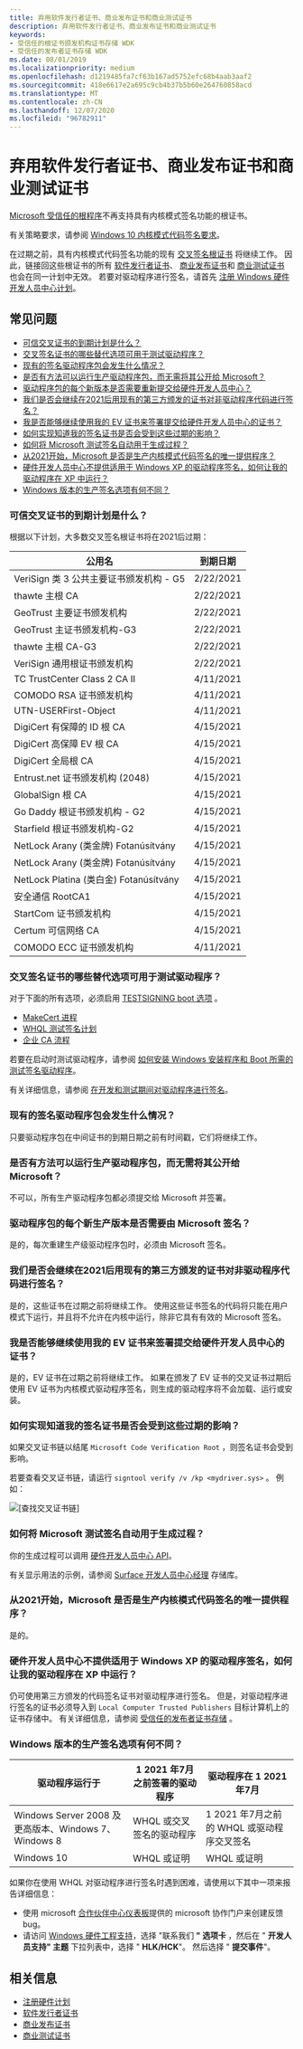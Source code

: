 ```yaml
---
title: 弃用软件发行者证书、商业发布证书和商业测试证书
description: 弃用软件发行者证书、商业发布证书和商业测试证书
keywords:
- 受信任的根证书颁发机构证书存储 WDK
- 受信任的发布者证书存储 WDK
ms.date: 08/01/2019
ms.localizationpriority: medium
ms.openlocfilehash: d1219485fa7cf63b167ad5752efc68b4aab3aaf2
ms.sourcegitcommit: 418e6617e2a695c9cb4b37b5b60e264760858acd
ms.translationtype: MT
ms.contentlocale: zh-CN
ms.lasthandoff: 12/07/2020
ms.locfileid: "96782911"
---
```

# <a name="deprecation-of-software-publisher-certificates-commercial-release-certificates-and-commercial-test-certificates"></a>弃用软件发行者证书、商业发布证书和商业测试证书

[Microsoft 受信任的根程序](/security/trusted-root/program-requirements)不再支持具有内核模式签名功能的根证书。

有关策略要求，请参阅 [Windows 10 内核模式代码签名要求](/security/trusted-root/program-requirements#f-windows-10-kernel-mode-code-signing-kmcs-requirements)。

在过期之前，具有内核模式代码签名功能的现有 [交叉签名根证书](cross-certificates-for-kernel-mode-code-signing.md) 将继续工作。
因此，链接回这些根证书的所有 [软件发行者证书](software-publisher-certificate.md)、 [商业发布证书](commercial-release-certificate.md)和 [商业测试证书](commercial-test-certificate.md) 也会在同一计划中无效。  若要对驱动程序进行签名，请首先 [注册 Windows 硬件开发人员中心计划](../dashboard/register-for-the-hardware-program.md)。

## <a name="frequently-asked-questions"></a>常见问题
* [可信交叉证书的到期计划是什么？](#what-is-the-expiration-schedule-of-the-trusted-cross-certificates)
* [交叉签名证书的哪些替代选项可用于测试驱动程序？](#what-alternatives-to-cross-signed-certificates-are-available-for-testing-drivers)
* [现有的签名驱动程序包会发生什么情况？](#what-will-happen-to-my-existing-signed-driver-packages)
* [是否有方法可以运行生产驱动程序包，而无需将其公开给 Microsoft？](#is-there-a-way-to-run-production-driver-packages-without-exposing-it-to-microsoft)
* [驱动程序包的每个新版本是否需要重新提交给硬件开发人员中心？](#does-every-new-production-version-of-a-driver-package-need-to-be-signed-by-microsoft)
* [我们是否会继续在2021后用现有的第三方颁发的证书对非驱动程序代码进行签名？](#will-we-continue-to-be-able-to-sign-non-driver-code-with-our-existing-3rd-party-issued-certificates-after-2021)
* [我是否能够继续使用我的 EV 证书来签署提交给硬件开发人员中心的证书？](#will-i-be-able-to-continue-using-my-ev-certificate-for-signing-submissions-to-hardware-dev-center)
* [如何实现知道我的签名证书是否会受到这些过期的影响？](#how-do-i-know-if-my-signing-certificate-will-be-impacted-by-these-expirations)
* [如何将 Microsoft 测试签名自动用于生成过程？](#how-can-we-automate-microsoft-test-signing-to-work-with-our-build-processes)
* [从2021开始，Microsoft 是否是生产内核模式代码签名的唯一提供程序？](#starting-in-2021-will-microsoft-be-the-sole-provider-of-production-kernel-mode-code-signatures)
* [硬件开发人员中心不提供适用于 Windows XP 的驱动程序签名，如何让我的驱动程序在 XP 中运行？](#hardware-dev-center-doesnt-provide-driver-signing-for-windows-xp-how-can-i-have-my-drivers-run-in-xp)
* [Windows 版本的生产签名选项有何不同？](#how-do-production-signing-options-differ-by-windows-version)

### <a name="what-is-the-expiration-schedule-of-the-trusted-cross-certificates"></a>可信交叉证书的到期计划是什么？

根据以下计划，大多数交叉签名根证书将在2021后过期：

|公用名| 到期日期|
|-----------|---------------|
|VeriSign 类 3 公共主要证书颁发机构 - G5       |2/22/2021|
|thawte 主根 CA                                             |2/22/2021|
|GeoTrust 主要证书颁发机构                           |2/22/2021|
|GeoTrust 主证书颁发机构-G3                      |2/22/2021|
|thawte 主根 CA-G3                                        |2/22/2021|
|VeriSign 通用根证书颁发机构                    |2/22/2021|
|TC TrustCenter Class 2 CA II                                       |4/11/2021|
|COMODO RSA 证书颁发机构                                 |4/11/2021|
|UTN-USERFirst-Object                                               |4/11/2021|
|DigiCert 有保障的 ID 根 CA                                        |4/15/2021|
|DigiCert 高保障 EV 根 CA                                 |4/15/2021|
|DigiCert 全局根 CA                                            |4/15/2021|
|Entrust.net 证书颁发机构 (2048)                         |4/15/2021|
|GlobalSign 根 CA                                                 |4/15/2021|
|Go Daddy 根证书颁发机构 - G2                           |4/15/2021|
|Starfield 根证书颁发机构-G2                          |4/15/2021|
|NetLock Arany (类金牌) Fotanúsítvány                           |4/15/2021|
|NetLock Arany (类金牌) Fotanúsítvány                           |4/15/2021|
|NetLock Platina (类白金) Fotanúsítvány                     |4/15/2021|
|安全通信 RootCA1                                     |4/15/2021|
|StartCom 证书颁发机构                                   |4/15/2021|
|Certum 可信网络 CA                                          |4/15/2021|
|COMODO ECC 证书颁发机构                                 |4/11/2021|

### <a name="what-alternatives-to-cross-signed-certificates-are-available-for-testing-drivers"></a>交叉签名证书的哪些替代选项可用于测试驱动程序？

对于下面的所有选项，必须启用 [TESTSIGNING boot 选项](the-testsigning-boot-configuration-option.md) 。

- [MakeCert 进程](makecert-test-certificate.md)
- [WHQL 测试签名计划](whql-test-signature-program.md)
- [企业 CA 流程](enterprise-ca-test-certificate.md)

若要在启动时测试驱动程序，请参阅 [如何安装 Windows 安装程序和 Boot 所需的测试签名驱动程序](how-to-install-test-signed-driver-for-setup-and-boot.md)。

有关详细信息，请参阅 [在开发和测试期间对驱动程序进行签名](./introduction-to-test-signing.md)。

### <a name="what-will-happen-to-my-existing-signed-driver-packages"></a>现有的签名驱动程序包会发生什么情况？ 

只要驱动程序包在中间证书的到期日期之前有时间戳，它们将继续工作。

### <a name="is-there-a-way-to-run-production-driver-packages-without-exposing-it-to-microsoft"></a>是否有方法可以运行生产驱动程序包，而无需将其公开给 Microsoft？ 

不可以，所有生产驱动程序包都必须提交给 Microsoft 并签署。 

### <a name="does-every-new-production-version-of-a-driver-package-need-to-be-signed-by-microsoft"></a>驱动程序包的每个新生产版本是否需要由 Microsoft 签名？

是的，每次重建生产级驱动程序包时，必须由 Microsoft 签名。

### <a name="will-we-continue-to-be-able-to-sign-non-driver-code-with-our-existing-3rd-party-issued-certificates-after-2021"></a>我们是否会继续在2021后用现有的第三方颁发的证书对非驱动程序代码进行签名？

是的，这些证书在过期之前将继续工作。 使用这些证书签名的代码将只能在用户模式下运行，并且将不允许在内核中运行，除非它具有有效的 Microsoft 签名。

### <a name="will-i-be-able-to-continue-using-my-ev-certificate-for-signing-submissions-to-hardware-dev-center"></a>我是否能够继续使用我的 EV 证书来签署提交给硬件开发人员中心的证书？  

是的，EV 证书在过期之前将继续工作。 如果在颁发了 EV 证书的交叉证书过期后使用 EV 证书为内核模式驱动程序签名，则生成的驱动程序将不会加载、运行或安装。

### <a name="how-do-i-know-if-my-signing-certificate-will-be-impacted-by-these-expirations"></a>如何实现知道我的签名证书是否会受到这些过期的影响？ 

如果交叉证书链以结尾 `Microsoft Code Verification Root` ，则签名证书会受到影响。 

若要查看交叉证书链，请运行 `signtool verify /v /kp <mydriver.sys>` 。 例如：

![[查找交叉证书链]](images/signtoolcrosssigexample.png)

### <a name="how-can-we-automate-microsoft-test-signing-to-work-with-our-build-processes"></a>如何将 Microsoft 测试签名自动用于生成过程？

你的生成过程可以调用 [硬件开发人员中心 API](../dashboard/dashboard-api.md)。 

有关显示用法的示例，请参阅 [Surface 开发人员中心经理](https://github.com/Microsoft/SDCM) 存储库。

### <a name="starting-in-2021-will-microsoft-be-the-sole-provider-of-production-kernel-mode-code-signatures"></a>从2021开始，Microsoft 是否是生产内核模式代码签名的唯一提供程序？ 

是的。

### <a name="hardware-dev-center-doesnt-provide-driver-signing-for-windows-xp-how-can-i-have-my-drivers-run-in-xp"></a>硬件开发人员中心不提供适用于 Windows XP 的驱动程序签名，如何让我的驱动程序在 XP 中运行？

仍可使用第三方颁发的代码签名证书对驱动程序进行签名。 但是，对驱动程序进行签名的证书必须导入到 `Local Computer Trusted Publishers` 目标计算机上的证书存储中。 有关详细信息，请参阅 [受信任的发布者证书存储](trusted-publishers-certificate-store.md) 。

### <a name="how-do-production-signing-options-differ-by-windows-version"></a>Windows 版本的生产签名选项有何不同？

|驱动程序运行于| 1 2021 年7月之前签署的驱动程序| 驱动程序在 1 2021 年7月 |
| - | - | - |
|Windows Server 2008 及更高版本、Windows 7、Windows 8| WHQL 或交叉签名的驱动程序| 1 2021 年7月之前的 WHQL 或驱动程序交叉签名|
|Windows 10| WHQL 或证明 | WHQL 或证明 |

如果你在使用 WHQL 对驱动程序进行签名时遇到困难，请使用以下其中一项来报告详细信息：

* 使用 microsoft [合作伙伴中心仪表板](https://partner.microsoft.com/dashboard/collaborate)提供的 microsoft 协作门户来创建反馈 bug。
* 请访问 [Windows 硬件工程支持](https://developer.microsoft.com/windows/hardware/support)，选择 "联系我们 **" 选项卡** ，然后在 " **开发人员支持" 主题** 下拉列表中，选择 " **HLK/HCK**"。 然后选择 " **提交事件**"。


## <a name="related-information"></a>相关信息

* [注册硬件计划](../dashboard/register-for-the-hardware-program.md)
* [软件发行者证书](software-publisher-certificate.md)
* [商业发布证书](commercial-release-certificate.md)
* [商业测试证书](commercial-test-certificate.md)
